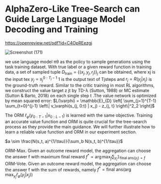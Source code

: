 # AlphaZero-Like Tree-Search can Guide Large Language Model Decoding and Training

https://openreview.net/pdf?id=C4OpREezgj

![Screenshot (171)](https://github.com/user-attachments/assets/43998cda-4b4e-4af9-9db6-5712e5cb15d2)

we use language model πθ as the policy to sample generations using the task training dataset. With true
label or a given reward function in training data, a set of
sampled tuple $`D_{\text{train}} = \{(x_j, y_j, r_j)\}_j`$ can be
obtained, where xj is the input tex   $`y_j = s_j^{0:T_j-1}`$  1
is the output text of Tjsteps and $`r_j = R(y_j | x_j)`$ is the ground-truth
reward. Similar to the critic training in most RL algorithms,
we construct the value target z
jt by TD-λ (Sutton, 1988) or MC estimate (Sutton & Barto, 2018) on each single step t .The value network is optimized by mean squared error:
$`L(\varphi) = \mathbb{E}_{D} \left[ \sum_{j=1}^{T-1} \sum_{t=0}^{j-1} \left\| v_\varphi(s_{j, 0:t} | x_j) - z_{j, t} \right\|^2_2 \right]`$


The ORM $`\hat{r}_\varphi(y_{0:T-1} | x_{0:L-1})`$ is learned with the same objective. Training an accurate value function and ORM is quite crucial for the tree-search process as they provide the main guidance. We will further illustrate how to learn a reliable value function and ORM in our experiment section.

$`a \sim \frac{N(s_t, a)^{1/\tau}}{\sum_b N(s_t, b)^{1/\tau}}`$

ORM-Max. Given an outcome reward model, the aggregation can choose the answer f with maximum final reward $`f^* = \arg\max_f \sum_{y_j} \mathbb{1}_{\text{final ans}(y_j) = f}`$ ORM-Vote. Given an outcome reward model, the aggregation can choose the answer f with the sum of rewards,
namely $`f^* = \text{final ans}\left(\arg\max_{y_j} \hat{r}_\varphi(y_j | x_j)\right)`$
